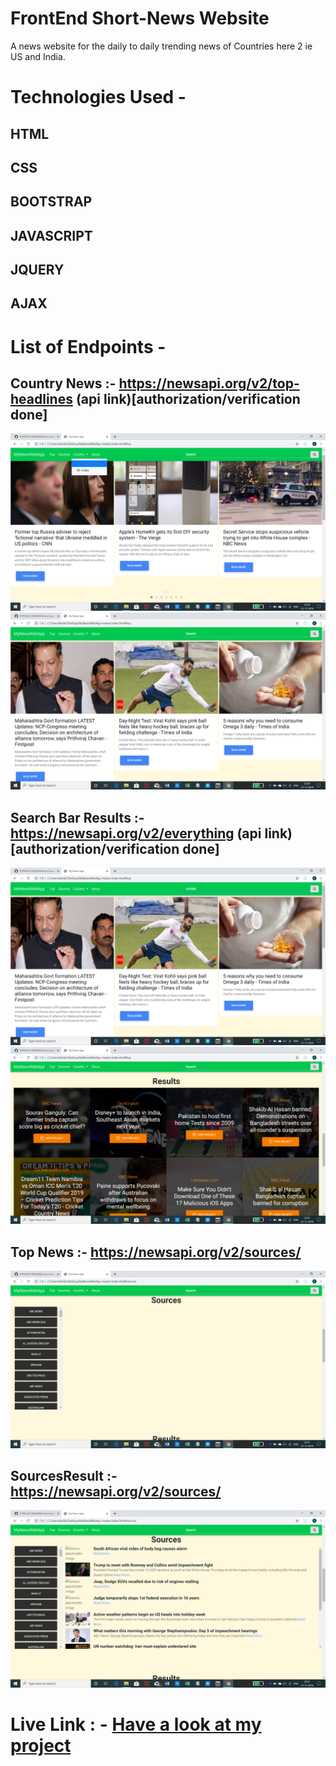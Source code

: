 # FrontEnd Short-News Website
A  news website for the daily to daily trending news of  Countries here 2
ie US and India.
 

# Technologies Used -
## HTML
## CSS
## BOOTSTRAP
## JAVASCRIPT
## JQUERY
## AJAX

# List of Endpoints - 
## Country News :- https://newsapi.org/v2/top-headlines  (api link)[authorization/verification done]
 ![](Country.png)
 ![](Display.png)
## Search Bar Results :-https://newsapi.org/v2/everything (api link)[authorization/verification done]
 ![](search.png)
 ![](searchResult.png)
## Top News :- https://newsapi.org/v2/sources/
 ![](Source.png)

 ## SourcesResult :- https://newsapi.org/v2/sources/
  ![](sourceResult.png)


# Live Link : - <a href=https://varunbhatnagar99.github.io/STPROJECT/.> Have a look at my project </a>